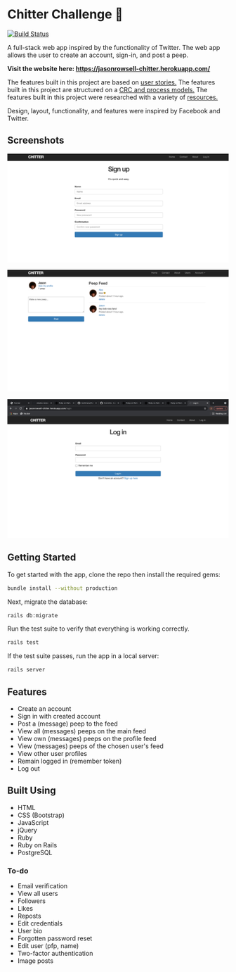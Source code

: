 # Chitter Challenge 🦜

[![Build Status](https://travis-ci.org/jasonrowsell/chitter-challenge.svg?branch=master)](https://travis-ci.org/jasonrowsell/chitter-challenge)

A full-stack web app inspired by the functionality of Twitter. The web app allows the user to create an account, sign-in, and post a peep.

**Visit the website here: https://jasonrowsell-chitter.herokuapp.com/**

The features built in this project are based on [user stories.](./resources/user_stories.md)
The features built in this project are structured on a [CRC and process models.](./resources/plan.md)
The features built in this project were researched with a variety of [resources.](./resources/resources.md)

Design, layout, functionality, and features were inspired by Facebook and Twitter.

## Screenshots

![Sign-up](resources/signup.png)

![Feed](resources/feed.png)

![Login](resources/login.png)

## Getting Started

To get started with the app, clone the repo then install the required gems:

```sh
bundle install --without production
```

Next, migrate the database:

```sh
rails db:migrate
```

Run the test suite to verify that everything is working correctly.

```sh
rails test
```

If the test suite passes, run the app in a local server:

```sh
rails server
```

## Features

- Create an account
- Sign in with created account
- Post a (message) peep to the feed
- View all (messages) peeps on the main feed
- View own (messages) peeps on the profile feed
- View (messages) peeps of the chosen user's feed
- View other user profiles
- Remain logged in (remember token)
- Log out

## Built Using

- HTML
- CSS (Bootstrap)
- JavaScript
- jQuery
- Ruby
- Ruby on Rails
- PostgreSQL

### To-do

- Email verification
- View all users
- Followers
- Likes
- Reposts
- Edit credentials
- User bio
- Forgotten password reset
- Edit user (pfp, name)
- Two-factor authentication
- Image posts
